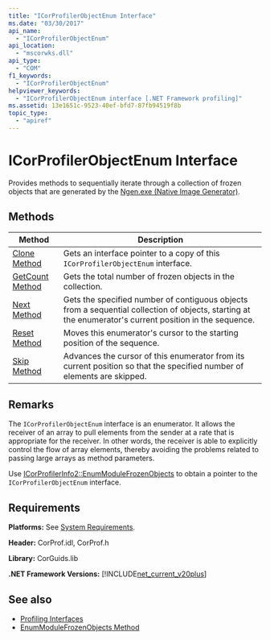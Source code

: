 ```yaml
---
title: "ICorProfilerObjectEnum Interface"
ms.date: "03/30/2017"
api_name: 
  - "ICorProfilerObjectEnum"
api_location: 
  - "mscorwks.dll"
api_type: 
  - "COM"
f1_keywords: 
  - "ICorProfilerObjectEnum"
helpviewer_keywords: 
  - "ICorProfilerObjectEnum interface [.NET Framework profiling]"
ms.assetid: 13e1651c-9523-40ef-bfd7-87fb94519f8b
topic_type: 
  - "apiref"
---
```

# ICorProfilerObjectEnum Interface
Provides methods to sequentially iterate through a collection of frozen objects that are generated by the [Ngen.exe (Native Image Generator)](../../tools/ngen-exe-native-image-generator.md).  
  
## Methods  
  
|Method|Description|  
|------------|-----------------|  
|[Clone Method](icorprofilerobjectenum-clone-method.md)|Gets an interface pointer to a copy of this `ICorProfilerObjectEnum` interface.|  
|[GetCount Method](icorprofilerobjectenum-getcount-method.md)|Gets the total number of frozen objects in the collection.|  
|[Next Method](icorprofilerobjectenum-next-method.md)|Gets the specified number of contiguous objects from a sequential collection of objects, starting at the enumerator's current position in the sequence.|  
|[Reset Method](icorprofilerobjectenum-reset-method.md)|Moves this enumerator's cursor to the starting position of the sequence.|  
|[Skip Method](icorprofilerobjectenum-skip-method.md)|Advances the cursor of this enumerator from its current position so that the specified number of elements are skipped.|  
  
## Remarks  
 The `ICorProfilerObjectEnum` interface is an enumerator. It allows the receiver of an array to pull elements from the sender at a rate that is appropriate for the receiver. In other words, the receiver is able to explicitly control the flow of array elements, thereby avoiding the problems related to passing large arrays as method parameters.  
  
 Use [ICorProfilerInfo2::EnumModuleFrozenObjects](icorprofilerinfo2-enummodulefrozenobjects-method.md) to obtain a pointer to the `ICorProfilerObjectEnum` interface.  
  
## Requirements  
 **Platforms:** See [System Requirements](../../get-started/system-requirements.md).  
  
 **Header:** CorProf.idl, CorProf.h  
  
 **Library:** CorGuids.lib  
  
 **.NET Framework Versions:** [!INCLUDE[net_current_v20plus](../../../../includes/net-current-v20plus-md.md)]  
  
## See also

- [Profiling Interfaces](profiling-interfaces.md)
- [EnumModuleFrozenObjects Method](icorprofilerinfo2-enummodulefrozenobjects-method.md)
